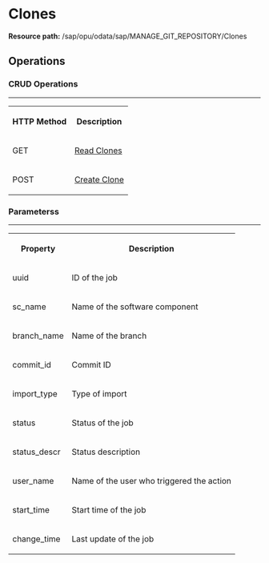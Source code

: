 <!-- loio9cfbb42bb1dd47f99d47490cae727f80 -->

# Clones

**Resource path:** /sap/opu/odata/sap/MANAGE\_GIT\_REPOSITORY/Clones



<a name="loio9cfbb42bb1dd47f99d47490cae727f80__section_zps_1q4_bpb"/>

## Operations



### CRUD Operations

****


<table>
<tr>
<th valign="top">

HTTP Method

</th>
<th valign="top">

Description

</th>
</tr>
<tr>
<td valign="top">

GET

</td>
<td valign="top">

[Read Clones](read-clones-3071eaf.md)

</td>
</tr>
<tr>
<td valign="top">

POST

</td>
<td valign="top">

[Create Clone](create-clone-214a3f1.md)

</td>
</tr>
</table>



### Parameterss

****


<table>
<tr>
<th valign="top">

Property

</th>
<th valign="top">

Description

</th>
</tr>
<tr>
<td valign="top">

uuid

</td>
<td valign="top">

ID of the job

</td>
</tr>
<tr>
<td valign="top">

sc\_name

</td>
<td valign="top">

Name of the software component

</td>
</tr>
<tr>
<td valign="top">

branch\_name

</td>
<td valign="top">

Name of the branch

</td>
</tr>
<tr>
<td valign="top">

commit\_id

</td>
<td valign="top">

Commit ID

</td>
</tr>
<tr>
<td valign="top">

import\_type

</td>
<td valign="top">

Type of import

</td>
</tr>
<tr>
<td valign="top">

status

</td>
<td valign="top">

Status of the job

</td>
</tr>
<tr>
<td valign="top">

status\_descr

</td>
<td valign="top">

Status description

</td>
</tr>
<tr>
<td valign="top">

user\_name

</td>
<td valign="top">

Name of the user who triggered the action

</td>
</tr>
<tr>
<td valign="top">

start\_time

</td>
<td valign="top">

Start time of the job

</td>
</tr>
<tr>
<td valign="top">

change\_time

</td>
<td valign="top">

Last update of the job

</td>
</tr>
</table>

